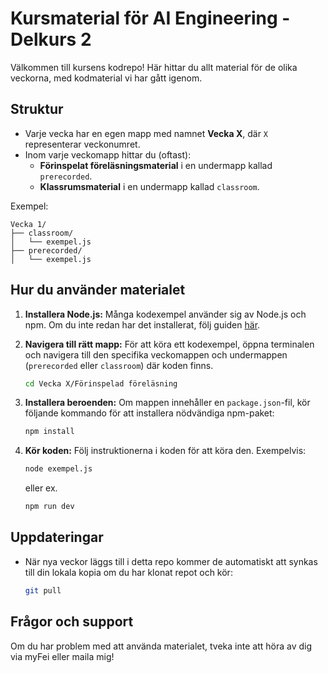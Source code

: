 # Kursmaterial för AI Engineering - Delkurs 2

Välkommen till kursens kodrepo! Här hittar du allt material för de olika veckorna, med kodmaterial vi har gått igenom.

## Struktur

- Varje vecka har en egen mapp med namnet **Vecka X**, där `X` representerar veckonumret.
- Inom varje veckomapp hittar du (oftast):
  - **Förinspelat föreläsningsmaterial** i en undermapp kallad `prerecorded`.
  - **Klassrumsmaterial** i en undermapp kallad `classroom`.

Exempel:

```
Vecka 1/
├── classroom/
│   └── exempel.js
├── prerecorded/
│   └── exempel.js
```

## Hur du använder materialet

1. **Installera Node.js:**
   Många kodexempel använder sig av Node.js och npm. Om du inte redan har det installerat, följ guiden [här](https://nodejs.org/en/download).

2. **Navigera till rätt mapp:**
   För att köra ett kodexempel, öppna terminalen och navigera till den specifika veckomappen och undermappen (`prerecorded` eller `classroom`) där koden finns.

   ```bash
   cd Vecka X/Förinspelad föreläsning
   ```

3. **Installera beroenden:**
   Om mappen innehåller en `package.json`-fil, kör följande kommando för att installera nödvändiga npm-paket:

   ```bash
   npm install
   ```

4. **Kör koden:**
   Följ instruktionerna i koden för att köra den. Exempelvis:
   ```bash
   node exempel.js
   ```
   eller ex.
   ```bash
   npm run dev
   ```

## Uppdateringar

- När nya veckor läggs till i detta repo kommer de automatiskt att synkas till din lokala kopia om du har klonat repot och kör:
  ```bash
  git pull
  ```

## Frågor och support

Om du har problem med att använda materialet, tveka inte att höra av dig via myFei eller maila mig!
